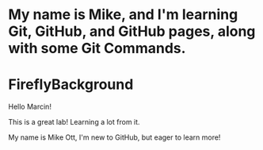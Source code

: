 
My name is Mike, and I'm learning Git, GitHub, and GitHub pages, along with some Git Commands.
=======
# FireflyBackground


Hello Marcin!

This is a great lab!  Learning a lot from it.  


My name is Mike Ott, I'm new to GitHub, but eager to learn more!

